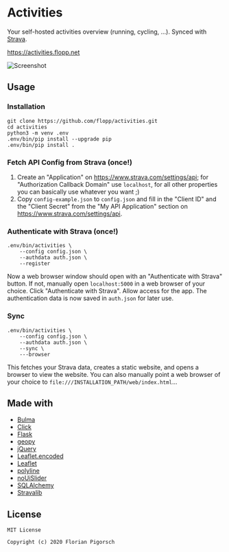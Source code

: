 # Activities

Your self-hosted activities overview (running, cycling, ...). Synced with [Strava](https://www.strava.com).

https://activities.flopp.net

![Screenshot](https://raw.githubusercontent.com/flopp/activities/master/screenshot.png "Screenshot")

## Usage

### Installation

```
git clone https://github.com/flopp/activities.git
cd activities
python3 -m venv .env
.env/bin/pip install --upgrade pip
.env/bin/pip install .
```

### Fetch API Config from Strava (once!)

1. Create an "Application" on https://www.strava.com/settings/api; for "Authorization Callback Domain" use `localhost`, for all other properties you can basically use whatever you want ;)
2. Copy `config-example.json` to `config.json` and fill in the "Client ID" and the "Client Secret" from the "My API Application" section on https://www.strava.com/settings/api.

### Authenticate with Strava (once!)

```
.env/bin/activities \
    --config config.json \
    --authdata auth.json \
    --register
```

Now a web browser window should open with an "Authenticate with Strava" button. If not, manually open `localhost:5000` in a web browser of your choice. Click "Authenticate with Strava". Allow access for the app.
The authentication data is now saved in `auth.json` for later use.

### Sync

```
.env/bin/activities \
    --config config.json \
    --authdata auth.json \
    --sync \
    ---browser
```

This fetches your Strava data, creates a static website, and opens a browser to view the website.
You can also manually point a web browser of your choice to `file:///INSTALLATION_PATH/web/index.html`...


## Made with

- [Bulma](https://bulma.io/)
- [Click](https://click.palletsprojects.com/)
- [Flask](https://flask.palletsprojects.com/)
- [geopy](https://github.com/geopy/geopy)
- [jQuery](https://jquery.com/)
- [Leaflet.encoded](https://github.com/jieter/Leaflet.encoded)
- [Leaflet](https://leafletjs.com/)
- [polyline](https://github.com/hicsail/polyline)
- [noUiSlider](https://refreshless.com/nouislider/)
- [SQLAlchemy](https://www.sqlalchemy.org)
- [Stravalib](https://github.com/hozn/stravalib)

## License

```
MIT License

Copyright (c) 2020 Florian Pigorsch
```
